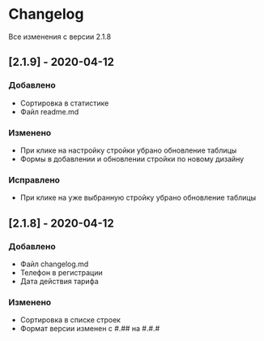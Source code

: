 # Changelog

Все изменения с версии 2.1.8

## [2.1.9] - 2020-04-12

### Добавлено
- Сортировка в статистике
- Файл readme.md

### Изменено
- При клике на настройку стройки убрано обновление таблицы
- Формы в добавлении и обновлении стройки по новому дизайну

### Исправлено
- При клике на уже выбранную стройку убрано обновление таблицы

## [2.1.8] - 2020-04-12

### Добавлено

- Файл changelog.md
- Телефон в регистрации
- Дата действия тарифа

### Изменено
- Сортировка в списке строек
- Формат версии изменен с #.## на #.#.#